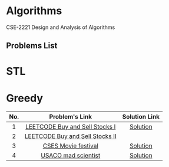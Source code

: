 # Algorithms
CSE-2221 Design and Analysis of Algorithms

## Problems List

# STL

# Greedy

|No. | Problem's Link | Solution Link |
|:----:|:-----:|:-----:|
| 1 | [LEETCODE Buy and Sell Stocks I](https://leetcode.com/problems/best-time-to-buy-and-sell-stock/description/) | [Solution](https://github.com/Zannatul-Naim/Algorithms/blob/main/Greedy/leet_code_buy_and_sell_stock-I.cpp)
| 2 | [LEETCODE Buy and Sell Stocks II](https://leetcode.com/problems/best-time-to-buy-and-sell-stock/description/)
| 3 | [CSES Movie festival](https://cses.fi/problemset/task/1629) | [Solution](https://github.com/Zannatul-Naim/Algorithms/blob/main/Greedy/cses_movie_festival-I.cpp) |
| 4 | [USACO mad scientist](http://www.usaco.org/index.php?page=viewproblem2&cpid=1012) | [Solution](https://github.com/Zannatul-Naim/Algorithms/blob/main/Greedy/usaco_mad_scientist.cpp) |

